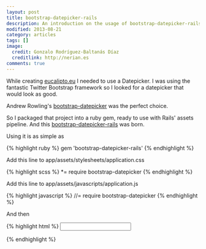 ```yaml
---
layout: post
title: bootstrap-datepicker-rails
description: An introduction on the usage of bootstrap-datepicker-rails
modified: 2013-08-21
category: articles
tags: []
image:
  credit: Gonzalo Rodríguez-Baltanás Díaz
  creditlink: http://nerian.es
comments: true
---
```


While creating [eucalipto.eu](http://eucalipto.eu) I needed to use a Datepicker. I was using the fantastic Twitter Bootstrap framework so I looked for a datepicker that would look as good.

Andrew Rowling's [bootstrap-datepicker](https://github.com/eternicode/bootstrap-datepicker) was the perfect choice.

So I packaged that project into a ruby gem, ready to use with Rails' assets pipeline. And this [bootstrap-datepicker-rails](https://github.com/Nerian/bootstrap-datepicker-rails) was born.

Using it is as simple as

{% highlight ruby %}
gem 'bootstrap-datepicker-rails'
{% endhighlight %}

Add this line to app/assets/stylesheets/application.css

{% highlight scss %}
*= require bootstrap-datepicker
{% endhighlight %}

Add this line to app/assets/javascripts/application.js

{% highlight javascript %}
//= require bootstrap-datepicker
{% endhighlight %}

And then

{% highlight html %}
<input type="text" data-behaviour='datepicker' >

<script type="text/javascript">
  $(document).ready(function(){
    $('[data-behaviour~=datepicker]').datepicker();
  })
</script>
{% endhighlight %}
